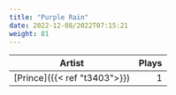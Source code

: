 ```yaml
---
title: "Purple Rain"
date: 2022-12-08/2022T07:15:21
weight: 81
---
```




 Artist | Plays 
----- | -----:
[Prince]({{< ref "t3403">}}) | 1
